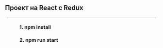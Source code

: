 ## Проект на React с Redux

<hr>
<ul>
<ol><h3>1. npm install</h3></ol>
<ol><h3>2. npm run start</h3></ol>
</ul>




